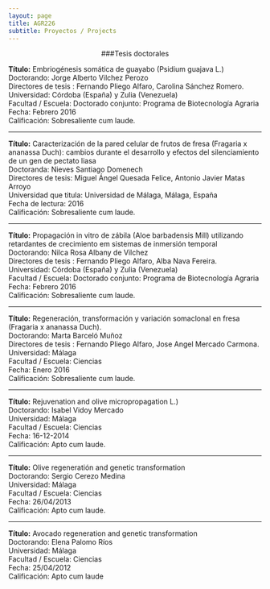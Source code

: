 ```yaml
---
layout: page
title: AGR226
subtitle: Proyectos / Projects
---
```


<center>###Tesis doctorales</center>

<b>Título:</b> Embriogénesis somática de guayabo (Psidium guajava L.)<br>
Doctorando: Jorge Alberto Vilchez Perozo<br>
Directores de tesis :  Fernando Pliego Alfaro, Carolina Sánchez Romero.<br>
Universidad: Córdoba (España) y Zulia (Venezuela)<br>
Facultad / Escuela: Doctorado conjunto: Programa de Biotecnología Agraria<br>
Fecha: Febrero 2016<br>
Calificación:  Sobresaliente cum laude.<br>

---

<b>Título:</b> Caracterización de la pared celular de frutos de fresa (Fragaria x ananassa Duch): cambios
durante el desarrollo y efectos del silenciamiento de un gen de pectato liasa<br>
Doctoranda: Nieves Santiago Domenech<br>
Directores de tesis: Miguel Ángel Quesada Felice, Antonio Javier Matas Arroyo<br>
Universidad que titula: Universidad de Málaga, Málaga, España<br>
Fecha de lectura: 2016<br>
Calificación:  Sobresaliente cum laude.<br>

---

<b>Título:</b> Propagación in vitro de zábila (Aloe barbadensis Mill) utilizando retardantes de crecimiento em sistemas de inmersión temporal <br>
Doctorando: Nilca Rosa Albany de Vilchez<br>
Directores de tesis :  Fernando Pliego Alfaro, Alba Nava Fereira.<br>
Universidad: Córdoba (España) y Zulia (Venezuela)<br>
Facultad / Escuela: Doctorado conjunto: Programa de Biotecnología Agraria<br>
Fecha: Febrero 2016<br>
Calificación:  Sobresaliente cum laude.<br>

---

<b>Título:</b> Regeneración, transformación y variación somaclonal en fresa (Fragaria x ananassa Duch).<br> 
Doctorando: Marta Barceló Muñoz<br> 
Directores de tesis :  Fernando Pliego Alfaro, Jose Angel Mercado Carmona.<br>
Universidad: Málaga<br>
Facultad / Escuela: Ciencias<br> 
Fecha: Enero 2016<br>
Calificación:  Sobresaliente cum laude.<br>

---

<b>Título:</b> Rejuvenation and olive micropropagation L.)<br>
Doctorando:  Isabel Vidoy Mercado<br> 
Universidad: Málaga<br>
Facultad / Escuela: Ciencias<br>
Fecha: 16-12-2014<br>
Calificación: Apto cum laude.<br> 

---

<b>Título:</b> Olive regeneratión and genetic transformation<br> 
Doctorando: Sergio Cerezo Medina<br>
Universidad: Málaga<br>
Facultad / Escuela: Ciencias<br>
Fecha: 26/04/2013<br>
Calificación: Apto cum laude.<br> 

---

<b>Título:</b> Avocado regeneration and genetic transformation<br> 
Doctorando: Elena Palomo Ríos<br>
Universidad: Málaga<br>
Facultad / Escuela: Ciencias<br>
Fecha: 25/04/2012<br>
Calificación: Apto cum laude <br>
